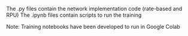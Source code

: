 
The .py files contain the network implementation code (rate-based and RPU)
The .ipynb files contain scripts to run the training

Note: Training notebooks have been developed to run in Google Colab
